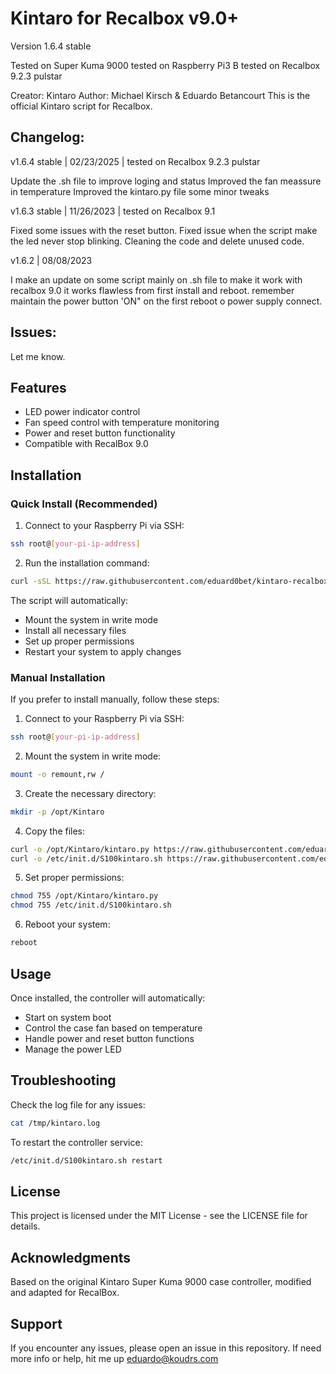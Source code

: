 # Kintaro for Recalbox v9.0+

Version 1.6.4 stable

Tested on Super Kuma 9000
tested on Raspberry Pi3 B
tested on Recalbox 9.2.3 pulstar

Creator: Kintaro
Author: Michael Kirsch & Eduardo Betancourt
This is the official Kintaro script for Recalbox.

## Changelog: 

v1.6.4 stable | 02/23/2025  | tested on Recalbox 9.2.3 pulstar

Update the .sh file to improve loging and status
Improved the fan meassure in temperature
Improved the kintaro.py file some minor tweaks

v1.6.3 stable | 11/26/2023  | tested on Recalbox 9.1

Fixed some issues with the reset button.
Fixed issue when the script make the led never stop blinking.
Cleaning the code and delete unused code.

v1.6.2 | 08/08/2023 

I make an update on some script mainly on .sh file to make it work with recalbox 9.0
it works flawless from first install and reboot.
remember maintain the power button 'ON" on the first reboot o power supply connect.

## Issues:
Let me know.

## Features

- LED power indicator control
- Fan speed control with temperature monitoring
- Power and reset button functionality
- Compatible with RecalBox 9.0

## Installation

### Quick Install (Recommended)

1. Connect to your Raspberry Pi via SSH:
```bash
ssh root@[your-pi-ip-address]
```

2. Run the installation command:
```bash
curl -sSL https://raw.githubusercontent.com/eduard0bet/kintaro-recalbox/main/install.sh | sudo bash
```

The script will automatically:
- Mount the system in write mode
- Install all necessary files
- Set up proper permissions
- Restart your system to apply changes

### Manual Installation

If you prefer to install manually, follow these steps:

1. Connect to your Raspberry Pi via SSH:
```bash
ssh root@[your-pi-ip-address]
```

2. Mount the system in write mode:
```bash
mount -o remount,rw /
```

3. Create the necessary directory:
```bash
mkdir -p /opt/Kintaro
```

4. Copy the files:
```bash
curl -o /opt/Kintaro/kintaro.py https://raw.githubusercontent.com/eduard0bet/kintaro-recalbox/main/kintaro.py
curl -o /etc/init.d/S100kintaro.sh https://raw.githubusercontent.com/eduard0bet/kintaro-recalbox/main/S100kintaro.sh
```

5. Set proper permissions:
```bash
chmod 755 /opt/Kintaro/kintaro.py
chmod 755 /etc/init.d/S100kintaro.sh
```

6. Reboot your system:
```bash
reboot
```

## Usage

Once installed, the controller will automatically:
- Start on system boot
- Control the case fan based on temperature
- Handle power and reset button functions
- Manage the power LED

## Troubleshooting

Check the log file for any issues:
```bash
cat /tmp/kintaro.log
```

To restart the controller service:
```bash
/etc/init.d/S100kintaro.sh restart
```

## License

This project is licensed under the MIT License - see the LICENSE file for details.

## Acknowledgments

Based on the original Kintaro Super Kuma 9000 case controller, modified and adapted for RecalBox.

## Support

If you encounter any issues, please open an issue in this repository.
If need more info or help, hit me up eduardo@koudrs.com
